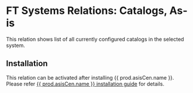 # FT Systems Relations: Catalogs, As-is

This relation shows list of all currently configured catalogs in the selected system.

## Installation
This relation can be activated after installing {{ prod.asisCen.name }}. Please refer [{{ prod.asisCen.name }} installation guide](https://help.fioritracker.org/V2020/asis/SPS02/inst/) for details.